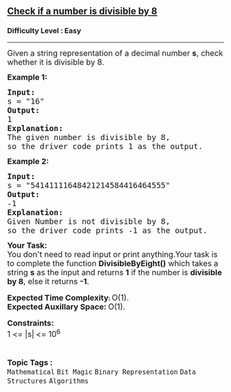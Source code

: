 <h2><a href="https://www.geeksforgeeks.org/problems/check-if-a-number-is-divisible-by-83957/1?page=1&category=Mathematical&difficulty=Easy&sortBy=submissions">Check if a number is divisible by 8</a></h2><h3>Difficulty Level : Easy</h3><hr><div class="problems_problem_content__Xm_eO"><p><span style="font-size: 18px;">Given a string representation of a decimal number <strong>s</strong>, check whether it is divisible by 8. </span></p>
<p><span style="font-size: 18px;"><strong>Example 1:</strong></span></p>
<pre><span style="font-size: 18px;"><strong>Input:</strong>
s = "16"
<strong>Output:</strong>
1
<strong>Explanation:</strong>
The given number is divisible by 8,<br>so the driver code prints 1 as the output.</span></pre>
<p><span style="font-size: 18px;"><strong>Example 2:</strong></span></p>
<pre><span style="font-size: 18px;"><strong>Input:</strong>
s = "54141111648421214584416464555"
<strong>Output:</strong>
-1
<strong>Explanation:</strong>
Given Number is not divisible by 8, <br>so the driver code prints -1 as the output.</span></pre>
<p><span style="font-size: 18px;"><strong>Your Task:</strong><br>You don't need to read input or print anything.Your task is to complete the function <strong>DivisibleByEight()</strong> which takes a string&nbsp;<strong>s</strong> as the input and returns <strong>1</strong> if the number is <strong>divisible by 8</strong>, else it returns <strong>-1</strong>.</span><br><br><strong><span style="font-size: 18px;">Expected Time Complexity</span>: </strong><span style="font-size: 18px;">O(1).</span><br><span style="font-size: 18px;"><strong>Expected Auxillary Space: </strong>O(1).</span><br><br><span style="font-size: 18px;"><strong>Constraints:</strong><br>1 &lt;= |s|<strong>&nbsp;</strong>&lt;= 10<sup>6</sup></span></p></div><br><p><span style=font-size:18px><strong>Topic Tags : </strong><br><code>Mathematical</code>&nbsp;<code>Bit Magic</code>&nbsp;<code>Binary Representation</code>&nbsp;<code>Data Structures</code>&nbsp;<code>Algorithms</code>&nbsp;